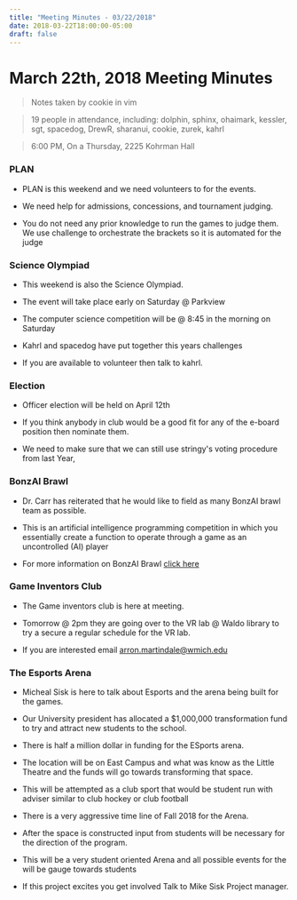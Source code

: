 ```yaml
---
title: "Meeting Minutes - 03/22/2018"
date: 2018-03-22T18:00:00-05:00
draft: false
---
```


# March 22th, 2018 Meeting Minutes
> Notes taken by cookie in vim

> 19 people in attendance, including: dolphin, sphinx, ohaimark, kessler, sgt, spacedog, DrewR, sharanui, cookie, zurek, kahrl

> 6:00 PM, On a Thursday, 2225 Kohrman Hall

### PLAN 

- PLAN is this weekend and we need volunteers to for the events.

- We need help for admissions, concessions, and tournament judging. 

- You do not need any prior knowledge to run the games to judge them. We use challenge to orchestrate the brackets so it is automated for the judge

### Science Olympiad 

- This weekend is also the Science Olympiad. 

- The event will take place early on Saturday @ Parkview 

- The computer science competition will be @ 8:45 in the morning on Saturday

- Kahrl and spacedog have put together this years challenges

- If you are available to volunteer then talk to kahrl.


### Election

- Officer election will be held on April 12th

- If you think anybody in club would be a good fit for any of the e-board position then nominate them.

- We need to make sure that we can still use stringy's voting procedure from last Year,

### BonzAI Brawl

- Dr. Carr has reiterated that he would like to field as many  BonzAI brawl team as possible.

- This is an artificial intelligence programming competition in which you essentially create a function to operate through a game as an uncontrolled (AI) player 
- For more information on BonzAI Brawl [click here](http://bonzai.cs.mtu.edu/)

### Game Inventors Club

- The Game inventors club is here at meeting. 

- Tomorrow @ 2pm they are going over to the VR lab @ Waldo library to try a secure a regular schedule for the VR lab.

- If you are interested email arron.martindale@wmich.edu

### The Esports Arena

- Micheal Sisk  is here to talk about Esports and the arena being built for the games.

- Our University president has allocated a $1,000,000 transformation fund to try and attract new students to the school.

- There is half a million dollar in funding for the ESports arena.

- The location will be on East Campus and what was know as the Little Theatre and the funds will go towards transforming that space.

- This will be attempted as a club sport that would be student run with adviser similar to club hockey or club football

- There is a very aggressive time line of Fall 2018 for the Arena.

- After the space is constructed input from students will be necessary for the direction of the program.

- This will be a very student oriented Arena and all possible events for the will be gauge towards students

- If this project excites you get involved Talk to Mike Sisk Project manager.
